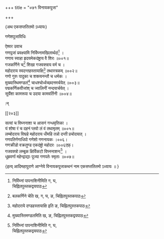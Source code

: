 +++
title = "०७१ विनायकपूजा"

+++

\{अथ एकसप्ततितमो ऽध्यायः\}

गणेशपूजाविधिः  
    
ऐश्वर उवाच  
गणपूजां प्रवक्ष्यामि निर्विघ्नामखिलार्थदां[^१]   ।  
गणाय स्वाहा हृदयमेकदंष्ट्राय वै शिरः   ॥००१॥  
गजकर्णिने च[^२] शिखा गजवक्त्राय वर्म च ।  
महोदराय स्वदन्तहस्तायाक्षि[^३] तथास्त्रकम् ॥००२॥  
गणो गुरुः पादुका च शक्त्यनन्तौ च धर्मकः ।  
मुख्यास्थिमण्डलं[^४] चाधश्चोर्ध्वच्छदनमर्चयेत्   ॥००३॥  
पद्मकर्णिकवीजांश् च ज्वालिनीं नन्दयार्चयेत् ।  
सूर्येशा कामरूपा च उदया कामवर्तिनी ॥००४॥  
    
:न्  
    
[^१]: निर्विघ्नां पापनाशिनीमिति ग, घ,  
चिह्नितपुस्तकद्वयपाठः  
    
[^२]: बलकर्णिने चेति ख, ग, घ, ङ, चिह्नितपुस्तकपाठः  
    
[^३]: महोदराये दण्डहस्तायाक्षि इति ङ, चिह्नितपुस्तकपाठः  
    
[^४]: मुख्यास्तिमण्डलमिति ख, ङ, चिह्नितपुस्तकद्वयपाठः  

[[२०३]]
    
सत्यां च विघ्ननाशा च आसनं गन्धमृत्तिका ।  
यं शोषा रं च दहनं प्लवो लं वं तथामृतम्   ॥००५॥  
लम्बोदराय विद्महे महोदराय धीमहि तन्नो दन्ती प्रचोदयात्   ।  
गणपतिर्गणाधिपो गणेशो गणनायकः ।००६।  
गणक्रीडो वक्रतुण्ड एकदंष्ट्रो महोदरः   ॥००६एफ़्।  
गजवक्त्रो लम्बुक क्षिर्विकटो विघ्ननाशनः[^१] ।  
धूम्रवर्णा महेन्द्राद्याः पूज्या गणपतेः स्मृताः   ॥००७॥  
    
\{इत्य् आदिमहापुराणे आग्नेये विनायकपूजाकथनं नाम एकसप्ततितमो ऽध्यायः ॥  }
    